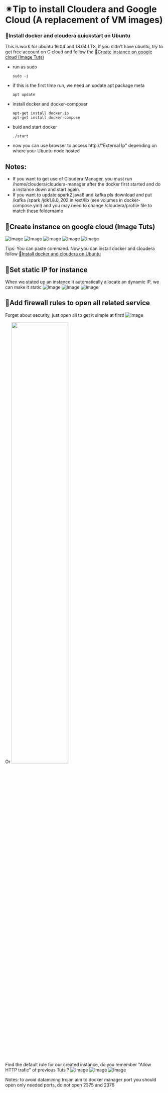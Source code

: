 # ✴Tip to install Cloudera and Google Cloud (A replacement of VM images)

### 🌟Install docker and cloudera quickstart on Ubuntu <a name="headin"></a>

This is work for ubuntu 16.04 and 18.04 LTS, if you didn't have ubuntu, try to get free account on G cloud and follow the [🌟Create instance on google cloud (Image Tuts)](#headin2)

* run as sudo

      sudo -i
* if this is the first time run, we need an update apt package meta

      apt update
* install docker and docker-composer
    
      apt-get install docker.io
      apt-get install docker-compose
* buid and start docker
    
      ./start
* now you can use browser to access http://"External Ip" depending on where your Ubuntu node hosted

## Notes: 
* If you want to get use of Cloudera Manager, you must run /home/cloudera/cloudera-manager after the docker first started and do a instance down and start again.
* If you want to update spark2 java8 and kafka pls download and put /kafka /spark /jdk1.8.0_202 in /ext/lib (see volumes in docker-compose.yml) and you may need to change /cloudera/profile file to match these foldername


## 🌟Create instance on google cloud (Image Tuts) <a name="headin2"></a>

![Image](docs/img/step1.PNG?raw=true)
![Image](docs/img/step2.PNG?raw=true)
![Image](docs/img/step4.PNG?raw=true)
![Image](docs/img/step5.PNG?raw=true)
![Image](docs/img/stop6.PNG?raw=true)

Tips: You can paste command. Now you can install docker and cloudera follow [🌟Install docker and cloudera on Ubuntu](#headin)

## 🌟Set static IP for instance

When we stated up an instance it automatically allocate an dynamic IP, we can make it static
![Image](docs/img/step2.1.PNG?raw=true)
![Image](docs/img/step2.2.PNG?raw=true)
![Image](docs/img/step2.3.PNG?raw=true)
  

## 🌟Add firewall rules to open all related service

Forget about security, just open all to get it simple at first!
      ![Image](docs/img/step3.1.PNG?raw=true)

Or
      <img src="docs/img/step3.2.PNG?raw=true" width="60%">
 
Find the default rule for our created instance, do you remember "Allow HTTP trafic" of previous Tuts ? 
![Image](docs/img/step3.3.PNG?raw=true)
![Image](docs/img/step3.4.PNG?raw=true)
![Image](docs/img/step3.5.PNG?raw=true)

Notes: to avoid datamining trojan aim to docker manager port you should open only needed ports, do not open 2375 and 2376


